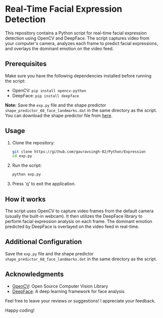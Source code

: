 # Real-Time Facial Expression Detection

This repository contains a Python script for real-time facial expression detection using OpenCV and DeepFace. The script captures video from your computer's camera, analyzes each frame to predict facial expressions, and overlays the dominant emotion on the video feed.

## Prerequisites

Make sure you have the following dependencies installed before running the script:

- OpenCV: `pip install opencv-python`
- DeepFace: `pip install deepface`

**Note:** Save the `exp.py` file and the shape predictor `shape_predictor_68_face_landmarks.dat` in the same directory as the script. You can download the shape predictor file from [here](https://github.com/davisking/dlib-models/blob/master/shape_predictor_68_face_landmarks.dat.bz2).

## Usage

1. Clone the repository:

    ```bash
    git clone https://github.com/gauravsingh-02/Python/Expression
    cd exp.py
    ```

2. Run the script:

    ```bash
    python exp.py
    ```

3. Press 'q' to exit the application.

## How it works

The script uses OpenCV to capture video frames from the default camera (usually the built-in webcam). It then utilizes the DeepFace library to perform facial expression analysis on each frame. The dominant emotion predicted by DeepFace is overlayed on the video feed in real-time.

## Additional Configuration

Save the `exp.py` file and the shape predictor `shape_predictor_68_face_landmarks.dat` in the same directory as the script.

## Acknowledgments

- [OpenCV](https://opencv.org/): Open Source Computer Vision Library
- [DeepFace](https://github.com/serengil/deepface): A deep learning framework for face analysis

Feel free to leave your reviews or suggestions! I appreciate your feedback.

Happy coding!

